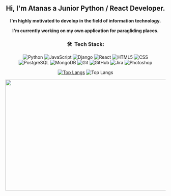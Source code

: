 <h2 align="center">Hi, I'm Atanas a Junior Python / React Developer.</h2>
<p align="center"><strong>I'm highly motivated to develop in the field of information technology.</strong></p>
<p align="center"><strong>I'm currently working on my own application for paragliding places.</strong></p>

<div align="center">
  <h3 align="center"> 🛠 &nbsp;Tech Stack:</h3>
  
  ![Python](https://img.shields.io/badge/-Python-333333?style=flat&logo=python)
  ![JavaScript](https://img.shields.io/badge/-JavaScript-333333?style=flat&logo=JavaScript&logoColor=FFD700)
  ![Django](https://img.shields.io/badge/-Django-333333?style=flat&logo=Django&logoColor=1a751a)
  ![React](https://img.shields.io/badge/-React-333333?style=flat&logo=React&logoColor=00ffff)
  ![HTML5](https://img.shields.io/badge/-HTML5-333333?style=flat&logo=HTML5)
  ![CSS](https://img.shields.io/badge/-CSS-333333?style=flat&logo=CSS3&logoColor=1572B6)
  </br>
  ![PostgreSQL](https://img.shields.io/badge/-PostgreSQL-333333?style=flat&logo=PostgreSQL&logoColor=33cccc)
  ![MongoDB](https://img.shields.io/badge/-MongoDB-333333?style=flat&logo=mongodb)
  ![Git](https://img.shields.io/badge/-Git-333333?style=flat&logo=git)
  ![GitHub](https://img.shields.io/badge/-GitHub-333333?style=flat&logo=github)
  ![Jira](https://img.shields.io/badge/-Jira-333333?style=flat&logo=jira&logoColor=0066ff)
  ![Photoshop](https://img.shields.io/badge/-Photoshop-333333?style=flat&logo=adobe-photoshop)

  [![Top Langs](https://github-readme-stats.vercel.app/api/top-langs/?username=AStoychev)](https://github.com/AStoychev/github-readme-stats)
  ![Top Langs](https://github-readme-stats.vercel.app/api/top-langs/?username=anuraghazra&layout=compact&&langs_count=3)

</div>

<div align="center">
<img src="https://www.lambdatest.com/resources/images/news24.gif" width="732px" height="348px"/>
</div>
